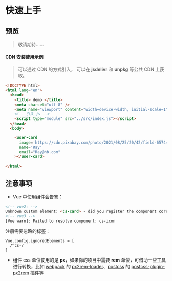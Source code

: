 # 快速上手

## 预览


> 敬请期待......

<!-- > 扫描下方二维码体验，体验： -->

<!-- <img src="xx" width="200" alt="cubeshop"> -->

#### CDN 安装使用示例

> 可以通过 CDN 的方式引入， 可以在 **jsdelivr** 和 **unpkg** 等公共 CDN 上获取。

```html
<!DOCTYPE html>
<html lang="en">
  <head>
    <title> demo </title>
    <meta charset="utf-8" />
    <meta name="viewport" content="width=device-width, initial-scale=1" />
    <!-- 引入 js -->
    <script type="module" src="../src/index.js"></script>
  </head>
  <body>

    <user-card
      image='https://cdn.pixabay.com/photo/2021/08/25/20/42/field-6574455_960_720.jpg'
      name='Ray'
      email="Ray@hb.com"
    ></user-card>
    
</html>

```

## 注意事项

- Vue 中使用组件会告警：
```html
<!-- vue2: -->
Unknown custom element: <cs-card> - did you register the component correctly? For recursive components, make sure to provide the "name" option.
<!-- vue3 -->
[Vue warn]: Failed to resolve component: cs-icon 
```

注册需要忽略的标签：

```
Vue.config.ignoredElements = [
  /^cs-/
]
```

- 组件 css 单位使用的是 **px**，如果你的项目中需要 **rem** 单位，可借助一些工具进行转换，比如 [webpack](https://www.webpackjs.com/) 的 [px2rem-loader](https://www.npmjs.com/package/px2rem-loader)、[postcss](https://github.com/postcss/postcss) 的 [postcss-plugin-px2rem](https://www.npmjs.com/package/postcss-plugin-px2rem) 插件等
